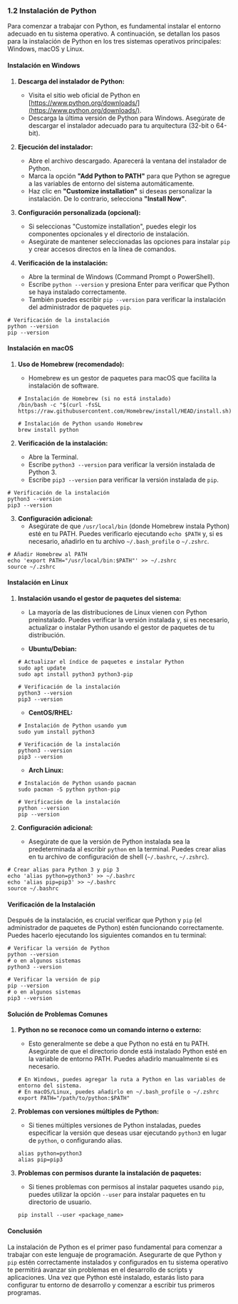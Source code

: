 ### **1.2 Instalación de Python**
Para comenzar a trabajar con Python, es fundamental instalar el entorno adecuado en tu sistema operativo. A continuación, se detallan los pasos para la instalación de Python en los tres sistemas operativos principales: Windows, macOS y Linux.

#### **Instalación en Windows**

1. **Descarga del instalador de Python:**
   - Visita el sitio web oficial de Python en [https://www.python.org/downloads/](https://www.python.org/downloads/).
   - Descarga la última versión de Python para Windows. Asegúrate de descargar el instalador adecuado para tu arquitectura (32-bit o 64-bit).

2. **Ejecución del instalador:**
   - Abre el archivo descargado. Aparecerá la ventana del instalador de Python.
   - Marca la opción **"Add Python to PATH"** para que Python se agregue a las variables de entorno del sistema automáticamente.
   - Haz clic en **"Customize installation"** si deseas personalizar la instalación. De lo contrario, selecciona **"Install Now"**.

3. **Configuración personalizada (opcional):**
   - Si seleccionas "Customize installation", puedes elegir los componentes opcionales y el directorio de instalación.
   - Asegúrate de mantener seleccionadas las opciones para instalar `pip` y crear accesos directos en la línea de comandos.

4. **Verificación de la instalación:**
   - Abre la terminal de Windows (Command Prompt o PowerShell).
   - Escribe `python --version` y presiona Enter para verificar que Python se haya instalado correctamente.
   - También puedes escribir `pip --version` para verificar la instalación del administrador de paquetes `pip`.

```shell
# Verificación de la instalación
python --version
pip --version
```

#### **Instalación en macOS**

1. **Uso de Homebrew (recomendado):**
   - Homebrew es un gestor de paquetes para macOS que facilita la instalación de software.

   ```shell
   # Instalación de Homebrew (si no está instalado)
   /bin/bash -c "$(curl -fsSL https://raw.githubusercontent.com/Homebrew/install/HEAD/install.sh)"
   
   # Instalación de Python usando Homebrew
   brew install python
   ```

2. **Verificación de la instalación:**
   - Abre la Terminal.
   - Escribe `python3 --version` para verificar la versión instalada de Python 3.
   - Escribe `pip3 --version` para verificar la versión instalada de `pip`.

```shell
# Verificación de la instalación
python3 --version
pip3 --version
```

3. **Configuración adicional:**
   - Asegúrate de que `/usr/local/bin` (donde Homebrew instala Python) esté en tu PATH. Puedes verificarlo ejecutando `echo $PATH` y, si es necesario, añadirlo en tu archivo `~/.bash_profile` o `~/.zshrc`.

```shell
# Añadir Homebrew al PATH
echo 'export PATH="/usr/local/bin:$PATH"' >> ~/.zshrc
source ~/.zshrc
```

#### **Instalación en Linux**

1. **Instalación usando el gestor de paquetes del sistema:**
   - La mayoría de las distribuciones de Linux vienen con Python preinstalado. Puedes verificar la versión instalada y, si es necesario, actualizar o instalar Python usando el gestor de paquetes de tu distribución.

   - **Ubuntu/Debian:**
   
   ```shell
   # Actualizar el índice de paquetes e instalar Python
   sudo apt update
   sudo apt install python3 python3-pip
   
   # Verificación de la instalación
   python3 --version
   pip3 --version
   ```

   - **CentOS/RHEL:**
   
   ```shell
   # Instalación de Python usando yum
   sudo yum install python3
   
   # Verificación de la instalación
   python3 --version
   pip3 --version
   ```

   - **Arch Linux:**
   
   ```shell
   # Instalación de Python usando pacman
   sudo pacman -S python python-pip
   
   # Verificación de la instalación
   python --version
   pip --version
   ```

2. **Configuración adicional:**
   - Asegúrate de que la versión de Python instalada sea la predeterminada al escribir `python` en la terminal. Puedes crear alias en tu archivo de configuración de shell (`~/.bashrc`, `~/.zshrc`).

```shell
# Crear alias para Python 3 y pip 3
echo 'alias python=python3' >> ~/.bashrc
echo 'alias pip=pip3' >> ~/.bashrc
source ~/.bashrc
```

#### **Verificación de la Instalación**

Después de la instalación, es crucial verificar que Python y `pip` (el administrador de paquetes de Python) estén funcionando correctamente. Puedes hacerlo ejecutando los siguientes comandos en tu terminal:

```shell
# Verificar la versión de Python
python --version
# o en algunos sistemas
python3 --version

# Verificar la versión de pip
pip --version
# o en algunos sistemas
pip3 --version
```

#### **Solución de Problemas Comunes**

1. **Python no se reconoce como un comando interno o externo:**
   - Esto generalmente se debe a que Python no está en tu PATH. Asegúrate de que el directorio donde está instalado Python esté en la variable de entorno PATH. Puedes añadirlo manualmente si es necesario.

   ```shell
   # En Windows, puedes agregar la ruta a Python en las variables de entorno del sistema.
   # En macOS/Linux, puedes añadirlo en ~/.bash_profile o ~/.zshrc
   export PATH="/path/to/python:$PATH"
   ```

2. **Problemas con versiones múltiples de Python:**
   - Si tienes múltiples versiones de Python instaladas, puedes especificar la versión que deseas usar ejecutando `python3` en lugar de `python`, o configurando alias.

   ```shell
   alias python=python3
   alias pip=pip3
   ```

3. **Problemas con permisos durante la instalación de paquetes:**
   - Si tienes problemas con permisos al instalar paquetes usando `pip`, puedes utilizar la opción `--user` para instalar paquetes en tu directorio de usuario.

   ```shell
   pip install --user <package_name>
   ```

#### **Conclusión**

La instalación de Python es el primer paso fundamental para comenzar a trabajar con este lenguaje de programación. Asegurarte de que Python y `pip` estén correctamente instalados y configurados en tu sistema operativo te permitirá avanzar sin problemas en el desarrollo de scripts y aplicaciones. Una vez que Python esté instalado, estarás listo para configurar tu entorno de desarrollo y comenzar a escribir tus primeros programas.